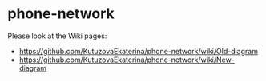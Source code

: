 # phone-network

Please look at the Wiki pages:
* https://github.com/KutuzovaEkaterina/phone-network/wiki/Old-diagram
* https://github.com/KutuzovaEkaterina/phone-network/wiki/New-diagram
